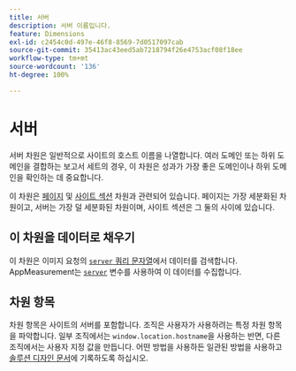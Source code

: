 ```yaml
---
title: 서버
description: 서버 이름입니다.
feature: Dimensions
exl-id: c2454c0d-497e-46f8-8569-7d0517097cab
source-git-commit: 35413ac43eed5ab7218794f26e4753acf08f18ee
workflow-type: tm+mt
source-wordcount: '136'
ht-degree: 100%

---
```


# 서버

서버 차원은 일반적으로 사이트의 호스트 이름을 나열합니다. 여러 도메인 또는 하위 도메인을 결합하는 보고서 세트의 경우, 이 차원은 성과가 가장 좋은 도메인이나 하위 도메인을 확인하는 데 중요합니다.

이 차원은 [페이지](page.md) 및 [사이트 섹션](site-section.md) 차원과 관련되어 있습니다. 페이지는 가장 세분화된 차원이고, 서버는 가장 덜 세분화된 차원이며, 사이트 섹션은 그 둘의 사이에 있습니다.

## 이 차원을 데이터로 채우기

이 차원은 이미지 요청의 [`server` 쿼리 문자열](/help/implement/validate/query-parameters.md)에서 데이터를 검색합니다. AppMeasurement는 [`server`](/help/implement/vars/page-vars/server.md) 변수를 사용하여 이 데이터를 수집합니다.

## 차원 항목

차원 항목은 사이트의 서버를 포함합니다. 조직은 사용자가 사용하려는 특정 차원 항목을 파악합니다. 일부 조직에서는 `window.location.hostname`을 사용하는 반면, 다른 조직에서는 사용자 지정 값을 만듭니다. 어떤 방법을 사용하든 일관된 방법을 사용하고 [솔루션 디자인 문서](/help/implement/prepare/solution-design.md)에 기록하도록 하십시오.

